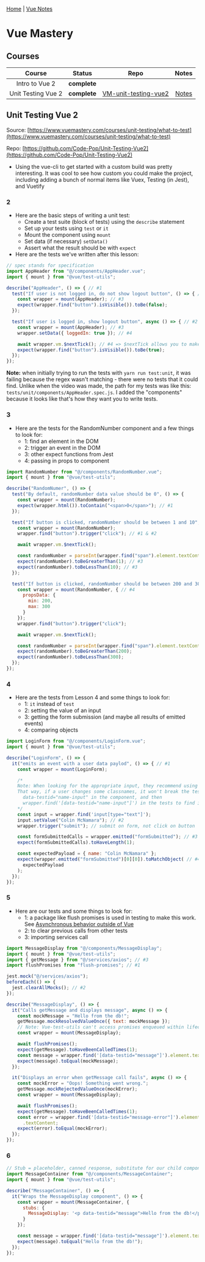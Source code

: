 [Home]() | [Vue Notes]()

# Vue Mastery

## Courses

|Course|Status|Repo|Notes|
|:---:|:---:|:---:|:---:|
|Intro to Vue 2|**complete**|||
|Unit Testing Vue 2|**complete**|[VM-unit-testing-vue2](https://github.com/coolinmc6/VM-unit-testing-vue2)|[Notes](#unit-testing-vue-2)|


## Unit Testing Vue 2

Source: [https://www.vuemastery.com/courses/unit-testing/what-to-test](https://www.vuemastery.com/courses/unit-testing/what-to-test)

Repo: [https://github.com/Code-Pop/Unit-Testing-Vue2](https://github.com/Code-Pop/Unit-Testing-Vue2)

- Using the vue-cli to get started with a custom build was pretty interesting. It was cool to see how custom you could make
the project, including adding a bunch of normal items like Vuex, Testing (in Jest), and Vuetify

### 2

- Here are the basic steps of writing a unit test:
  - Create a test suite (block of tests) using the `describe` statement
  - Set up your tests using `test` or `it`
  - Mount the component using `mount`
  - Set data (if necessary) `setData()`
  - Assert what the result should be with `expect`
- Here are the tests we've written after this lesson:

```js
// spec stands for specification
import AppHeader from "@/components/AppHeader.vue";
import { mount } from "@vue/test-utils";

describe("AppHeader", () => { // #1
  test("If user is not logged in, do not show logout button", () => { // #2
    const wrapper = mount(AppHeader); // #3
    expect(wrapper.find("button").isVisible()).toBe(false);
  });

  test("If user is logged in, show logout button", async () => { // #2
    const wrapper = mount(AppHeader); // #3
    wrapper.setData({ loggedIn: true }); // #4

    await wrapper.vm.$nextTick(); // #4 => $nextTick allows you to make the expect function wait until data has been updated
    expect(wrapper.find("button").isVisible()).toBe(true);
  });
});
```
**Note:** when initially trying to run the tests with `yarn run test:unit`, it was failing because the regex 
wasn't matching - there were no tests that it could find. Unlike when the video was made, the path for my tests
was like this: `tests/unit/components/AppHeader.spec.js`. I added the "components" because it looks like that's
how they want you to write tests.

### 3

- Here are the tests for the RandomNumber component and a few things to look for:
  - 1: find an element in the DOM
  - 2: trigger an event in the DOM
  - 3: other expect functions from Jest
  - 4: passing in props to component

```js
import RandomNumber from "@/components/RandomNumber.vue";
import { mount } from "@vue/test-utils";

describe("RandomNumer", () => {
  test("By default, randomNumber data value should be 0", () => {
    const wrapper = mount(RandomNumber);
    expect(wrapper.html()).toContain("<span>0</span>"); // #1
  });

  test("If button is clicked, randomNumber should be between 1 and 10", async () => {
    const wrapper = mount(RandomNumber);
    wrapper.find("button").trigger("click"); // #1 & #2

    await wrapper.vm.$nextTick();

    const randomNumber = parseInt(wrapper.find("span").element.textContent);
    expect(randomNumber).toBeGreaterThan(1); // #3
    expect(randomNumber).toBeLessThan(10); // #3
  });

  test("If button is clicked, randomNumber should be between 200 and 300", async () => {
    const wrapper = mount(RandomNumber, { // #4
      propsData: {
        min: 200,
        max: 300
      }
    });
    wrapper.find("button").trigger("click");

    await wrapper.vm.$nextTick();

    const randomNumber = parseInt(wrapper.find("span").element.textContent);
    expect(randomNumber).toBeGreaterThan(200);
    expect(randomNumber).toBeLessThan(300);
  });
});
```

### 4

- Here are the tests from Lesson 4 and some things to look for:
  - 1: `it` instead of `test`
  - 2: setting the value of an input
  - 3: getting the form submission (and maybe all results of emitted events)
  - 4: comparing objects

```js
import LoginForm from "@/components/LoginForm.vue";
import { mount } from "@vue/test-utils";

describe("LoginForm", () => {
  it("emits an event with a user data paylod", () => { // #1
    const wrapper = mount(LoginForm);

    /*
    Note: When looking for the appropriate input, they recommend using the property data-testid in the input.
    That way, if a user changes some classnames, it won't break the tests. So it would be:
      data-testid="name-input" in the component, and then 
      wrapper.find('[data-testid="name-input"]') in the tests to find it
    */
    const input = wrapper.find('input[type="text"]');
    input.setValue("Colin McNamara"); // #2
    wrapper.trigger("submit"); // submit on form, not click on button

    const formSubmittedCalls = wrapper.emitted("formSubmitted"); // #3
    expect(formSubmittedCalls).toHaveLength(1);

    const expectedPayload = { name: "Colin McNamara" };
    expect(wrapper.emitted("formSubmitted")[0][0]).toMatchObject( // #4
      expectedPayload
    );
  });
});
```

### 5

- Here are our tests and some things to look for:
  - 1: a package like flush promises is used in testing to make this work. See 
  [Asynchronous behavior outside of Vue](https://vue-test-utils.vuejs.org/guides/testing-async-components.html#asynchronous-behavior-outside-of-vue)
  - 2: to clear previous calls from other tests
  - 3: importing services call

```js
import MessageDisplay from "@/components/MessageDisplay";
import { mount } from "@vue/test-utils";
import { getMessage } from "@/services/axios"; // #3
import flushPromises from "flush-promises"; // #1

jest.mock("@/services/axios"); 
beforeEach(() => {
  jest.clearAllMocks(); // #2
});

describe("MessageDisplay", () => {
  it("Calls getMessage and displays message", async () => {
    const mockMessage = "Hello from the db!";
    getMessage.mockResolvedValueOnce({ text: mockMessage });
    // Note: Vue-test-utils can't access promises enqueued within lifecycle hooks (e.g. created)
    const wrapper = mount(MessageDisplay);

    await flushPromises();
    expect(getMessage).toHaveBeenCalledTimes(1);
    const message = wrapper.find('[data-testid="message"]').element.textContent;
    expect(message).toEqual(mockMessage);
  });

  it("Displays an error when getMessage call fails", async () => {
    const mockError = "Oops! Something went wrong.";
    getMessage.mockRejectedValueOnce(mockError);
    const wrapper = mount(MessageDisplay);

    await flushPromises();
    expect(getMessage).toHaveBeenCalledTimes(1);
    const error = wrapper.find('[data-testid="message-error"]').element
      .textContent;
    expect(error).toEqual(mockError);
  });
});
```

### 6

```js
// Stub = placeholder, canned response, substitute for our child component
import MessageContainer from "@/components/MessageContainer";
import { mount } from "@vue/test-utils";

describe("MessageContainer", () => {
  it("Wraps the MessageDisplay component", () => {
    const wrapper = mount(MessageContainer, {
      stubs: {
        MessageDisplay: '<p data-testid="message">Hello from the db!</p>'
      }
    });

    const message = wrapper.find('[data-testid="message"]').element.textContent;
    expect(message).toEqual("Hello from the db!");
  });
});
```